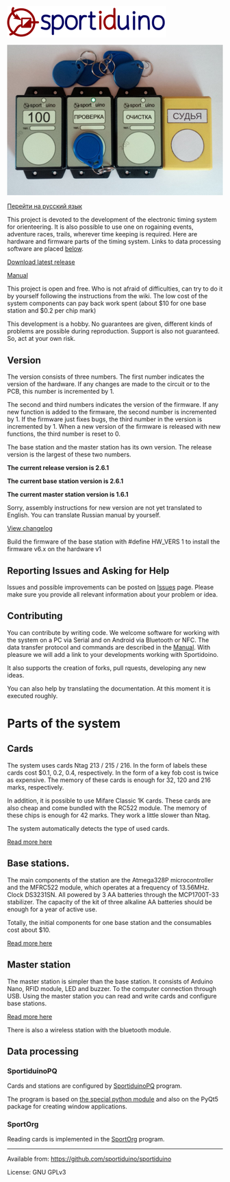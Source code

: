 ﻿![](/Images/logo.png?raw=true)

![](/Images/Sportiduino.JPG?raw=true)

[Перейти на русский язык](README.ru.md)

This project is devoted to the development of the electronic timing system for orienteering.
It is also possible to use one on rogaining events, adventure races, trails, wherever time keeping is required.
Here are hardware and firmware parts of the timing system.
Links to data processing software are placed [below](#data-processing).

[Download latest release](releases)

[Manual](/Doc/en.md)

This project is open and free. Who is not afraid of difficulties, can try to do it by yourself following the instructions from the wiki.
The low cost of the system components can pay back work spent (about $10 for one base station and $0.2 per chip mark)

This development is a hobby.
No guarantees are given, different kinds of problems are possible during reproduction.
Support is also not guaranteed. So, act at your own risk. 

## Version

The version consists of three numbers. The first number indicates the version of the hardware.
If any changes are made to the circuit or to the PCB, this number is incremented by 1.

The second and third numbers indicates the version of the firmware.
If any new function is added to the firmware, the second number is incremented by 1.
If the firmware just fixes bugs, the third number in the version is incremented by 1.
When a new version of the firmware is released with new functions, the third number is reset to 0.

The base station and the master station has its own version. The release version is the largest of these two numbers.

**The current release version is 2.6.1**

**The current base station version is 2.6.1**

**The current master station version is 1.6.1**

Sorry, assembly instructions for new version are not yet translated to English.
You can translate Russian manual by yourself.

[View changelog](CHANGELOG.md)

Build the firmware of the base station with #define HW_VERS 1 to install the firmware v6.x on the hardware v1

## Reporting Issues and Asking for Help

Issues and possible improvements can be posted on [Issues](issues) page.
Please make sure you provide all relevant information about your problem or idea.

## Contributing

You can contribute by writing code.
We welcome software for working with the system on a PC via Serial and on Android via Bluetooth or NFC.
The data transfer protocol and commands are described in the [Manual](/Doc/en/MasterStation.md).
With pleasure we will add a link to your developments working with Sportidoino.

It also supports the creation of forks, pull rquests, developing any new ideas.

You can also help by translatiing the documentation. At this moment it is executed roughly.

# Parts of the system

## Cards

The system uses cards Ntag 213 / 215 / 216. In the form of labels these cards cost $0.1, 0.2, 0.4, respectively.
In the form of a key fob cost is twice as expensive.
The memory of these cards is enough for 32, 120 and 216 marks, respectively.

In addition, it is possible to use Mifare Classic 1K cards.
These cards are also cheap and come bundled with the RC522 module.
The memory of these chips is enough for 42 marks. They work a little slower than Ntag.

The system automatically detects the type of used cards.

[Read more here](/Doc/en/Card.md)

## Base stations.

The main components of the station are the Atmega328P microcontroller and the MFRC522 module, which operates at a frequency of 13.56MHz.
Clock DS3231SN.
All powered by 3 AA batteries through the MCP1700T-33 stabilizer.
The capacity of the kit of three alkaline AA batteries should be enough for a year of active use.

Totally, the initial components for one base station and the consumables cost about $10.

[Read more here](/Doc/en/BaseStation.md)

## Master station

The master station is simpler than the base station.
It consists of Arduino Nano, RFID module, LED and buzzer.
To the computer connection through USB. Using the master station you can read and write cards and configure base stations.

[Read more here](/Doc/en/MasterStation.md)

There is also a wireless station with the bluetooth module. 

## Data processing

### SportiduinoPQ

Cards and stations are configured by [SportiduinoPQ](https://github.com/sportiduino/SportiduinoPQ) program.

The program is based on [the special python module](https://github.com/sportiduino/sportiduinoPython) and also on the PyQt5 package for creating window applications.

### SportOrg

Reading cards is implemented in the [SportOrg](https://github.com/sportorg/pysport) program.


***********
Available from:  https://github.com/sportiduino/sportiduino

License:         GNU GPLv3
